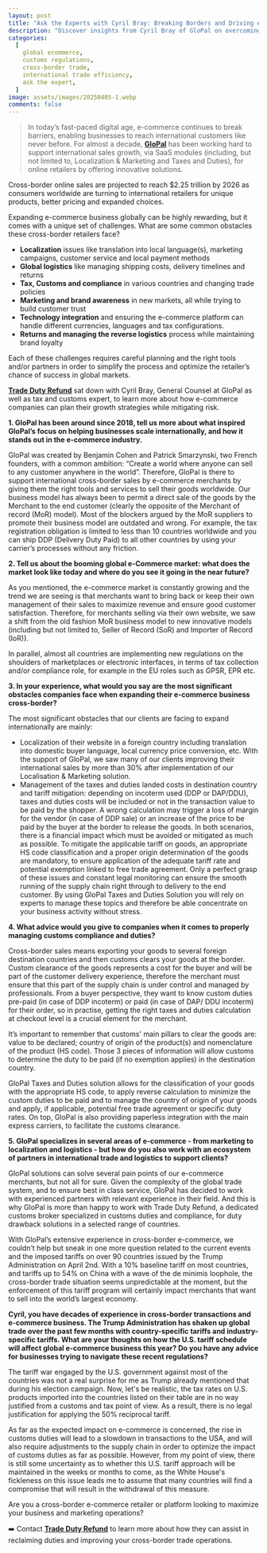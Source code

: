 ```yaml
---
layout: post
title: "Ask the Experts with Cyril Bray: Breaking Borders and Driving e-Commerce Growth - from Marketing to Transportation to Customs Compliance"
description: "Discover insights from Cyril Bray of GloPal on overcoming cross-border e-commerce challenges, from localization to customs compliance."
categories:
  [
    global ecommerce,
    customs regulations,
    cross-border trade,
    international trade efficiency,
    ask the expert,
  ]
image: assets/images/20250405-1.webp
comments: false
---
```


> In today’s fast-paced digital age, e-commerce continues to break barriers, enabling businesses to reach international customers like never before. For almost a decade, [**GloPal**](https://glopal.fr) has been working hard to support international sales growth, via SaaS modules (including, but not limited to, Localization & Marketing and Taxes and Duties), for online retailers by offering innovative solutions.

Cross-border online sales are projected to reach $2.25 trillion by 2026 as consumers worldwide are turning to international retailers for unique products, better pricing and expanded choices.

Expanding e-commerce business globally can be highly rewarding, but it comes with a unique set of challenges. What are some common obstacles these cross-border retailers face?

- **Localization** issues like translation into local language(s), marketing campaigns, customer service and local payment methods
- **Global logistics** like managing shipping costs, delivery timelines and returns
- **Tax, Customs and compliance** in various countries and changing trade policies
- **Marketing and brand awareness** in new markets, all while trying to build customer trust
- **Technology integration** and ensuring the e-commerce platform can handle different currencies, languages and tax configurations.
- **Returns and managing the reverse logistics** process while maintaining brand loyalty

Each of these challenges requires careful planning and the right tools and/or partners in order to simplify the process and optimize the retailer’s chance of success in global markets.

[**Trade Duty Refund**](https://tradedutyrefund.com?utm_source=Blog&utm_medium=Link&utm_campaign=20250405Article) sat down with Cyril Bray, General Counsel at GloPal as well as tax and customs expert, to learn more about how e-commerce companies can plan their growth strategies while mitigating risk.

**1. GloPal has been around since 2018, tell us more about what inspired GloPal’s focus on helping businesses scale internationally, and how it stands out in the e-commerce industry.**

GloPal was created by Benjamin Cohen and Patrick Smarzynski, two French founders, with a common ambition: “Create a world where anyone can sell to any customer anywhere in the world”. Therefore, GloPal is there to support international cross-border sales by e-commerce merchants by giving them the right tools and services to sell their goods worldwide. Our business model has always been to permit a direct sale of the goods by the Merchant to the end customer (clearly the opposite of the Merchant of record (MoR) model). Most of the blockers argued by the MoR suppliers to promote their business model are outdated and wrong. For example, the tax registration obligation is limited to less than 10 countries worldwide and you can ship DDP (Delivery Duty Paid) to all other countries by using your carrier’s processes without any friction.

**2. Tell us about the booming global e-Commerce market: what does the market look like today and where do you see it going in the near future?**

As you mentioned, the e-commerce market is constantly growing and the trend we are seeing is that merchants want to bring back or keep their own management of their sales to maximize revenue and ensure good customer satisfaction. Therefore, for merchants selling via their own website, we saw a shift from the old fashion MoR business model to new innovative models (including but not limited to, Seller of Record (SoR) and Importer of Record (IoR)).

In parallel, almost all countries are implementing new regulations on the shoulders of marketplaces or electronic interfaces, in terms of tax collection and/or compliance role, for example in the EU roles such as GPSR, EPR etc.

**3. In your experience, what would you say are the most significant obstacles companies face when expanding their e-commerce business cross-border?**

The most significant obstacles that our clients are facing to expand internationally are mainly:

- Localization of their website in a foreign country including translation into domestic buyer language, local currency price conversion, etc. With the support of GloPal, we saw many of our clients improving their international sales by more than 30% after implementation of our Localisation & Marketing solution.
- Management of the taxes and duties landed costs in destination country and tariff mitigation: depending on incoterm used (DDP or DAP/DDU), taxes and duties costs will be included or not in the transaction value to be paid by the shopper. A wrong calculation may trigger a loss of margin for the vendor (in case of DDP sale) or an increase of the price to be paid by the buyer at the border to release the goods. In both scenarios, there is a financial impact which must be avoided or mitigated as much as possible. To mitigate the applicable tariff on goods, an appropriate HS code classification and a proper origin determination of the goods are mandatory, to ensure application of the adequate tariff rate and potential exemption linked to free trade agreement. Only a perfect grasp of these issues and constant legal monitoring can ensure the smooth running of the supply chain right through to delivery to the end customer. By using GloPal Taxes and Duties Solution you will rely on experts to manage these topics and therefore be able concentrate on your business activity without stress.

**4. What advice would you give to companies when it comes to properly managing customs compliance and duties?**

Cross-border sales means exporting your goods to several foreign destination countries and then customs clears your goods at the border. Custom clearance of the goods represents a cost for the buyer and will be part of the customer delivery experience, therefore the merchant must ensure that this part of the supply chain is under control and managed by professionals. From a buyer perspective, they want to know custom duties pre-paid (in case of DDP incoterm) or paid (in case of DAP/ DDU incoterm) for their order, so in practise, getting the right taxes and duties calculation at checkout level is a crucial element for the merchant.

It’s important to remember that customs' main pillars to clear the goods are: value to be declared; country of origin of the product(s) and nomenclature of the product (HS code). Those 3 pieces of information will allow customs to determine the duty to be paid (if no exemption applies) in the destination country.

GloPal Taxes and Duties solution allows for the classification of your goods with the appropriate HS code, to apply reverse calculation to minimize the custom duties to be paid and to manage the country of origin of your goods and apply, if applicable, potential free trade agreement or specific duty rates. On top, GloPal is also providing paperless integration with the main express carriers, to facilitate the customs clearance.

**5. GloPal specializes in several areas of e-commerce - from marketing to localization and logistics - but how do you also work with an ecosystem of partners in international trade and logistics to support clients?**

GloPal solutions can solve several pain points of our e-commerce merchants, but not all for sure. Given the complexity of the global trade system, and to ensure best in class service, GloPal has decided to work with experienced partners with relevant experience in their field. And this is why GloPal is more than happy to work with Trade Duty Refund, a dedicated customs broker specialized in customs duties and compliance, for duty drawback solutions in a selected range of countries.

With GloPal’s extensive experience in cross-border e-commerce, we couldn’t help but sneak in one more question related to the current events and the imposed tariffs on over 90 countries issued by the Trump Administration on April 2nd. With a 10% baseline tariff on most countries, and tariffs up to 54% on China with a wave of the de minimis loophole, the cross-border trade situation seems unpredictable at the moment, but the enforcement of this tariff program will certainly impact merchants that want to sell into the world’s largest economy.

**Cyril, you have decades of experience in cross-border transactions and e-commerce business. The Trump Administration has shaken up global trade over the past few months with country-specific tariffs and industry-specific tariffs. What are your thoughts on how the U.S. tariff schedule will affect global e-commerce business this year? Do you have any advice for businesses trying to navigate these recent regulations?**

The tariff war engaged by the U.S. government against most of the countries was not a real surprise for me as Trump already mentioned that during his election campaign. Now, let's be realistic, the tax rates on U.S. products imported into the countries listed on their table are in no way justified from a customs and tax point of view. As a result, there is no legal justification for applying the 50% reciprocal tariff.

As far as the expected impact on e-commerce is concerned, the rise in customs duties will lead to a slowdown in transactions to the USA, and will also require adjustments to the supply chain in order to optimize the impact of customs duties as far as possible. However, from my point of view, there is still some uncertainty as to whether this U.S. tariff approach will be maintained in the weeks or months to come, as the White House's fickleness on this issue leads me to assume that many countries will find a compromise that will result in the withdrawal of this measure.

Are you a cross-border e-commerce retailer or platform looking to maximize your business and marketing operations?

➡️ Contact [**Trade Duty Refund**](https://tradedutyrefund.com/contact-us.html?utm_source=Blog&utm_medium=Link&utm_campaign=20250405Article) to learn more about how they can assist in reclaiming duties and improving your cross-border trade operations.
